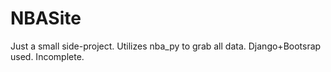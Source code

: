 # NBASite
Just a small side-project. Utilizes nba_py to grab all data. Django+Bootsrap used. Incomplete. 

